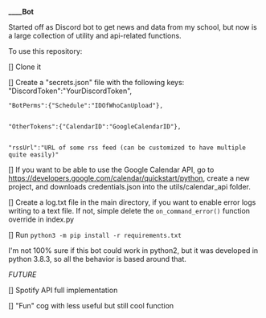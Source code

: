 **____Bot**

Started off as Discord bot to get news and data from my school, but now is a large collection of utility and api-related functions.

To use this repository:


[] Clone it


[] Create a "secrets.json" file with the following keys:
    "DiscordToken":"YourDiscordToken",


    "BotPerms":{"Schedule":"IDOfWhoCanUpload"},


    "OtherTokens":{"CalendarID":"GoogleCalendarID"},


    "rssUrl":"URL of some rss feed (can be customized to have multiple quite easily)"


[] If you want to be able to use the Google Calendar API, go to https://developers.google.com/calendar/quickstart/python, create a new project, and downloads credentials.json into the utils/calendar_api folder.


[] Create a log.txt file in the main directory, if you want to enable error logs writing to a text file. If not, simple delete the ```on_command_error()``` function override in index.py


[] Run ```python3 -m pip install -r requirements.txt```

I'm not 100% sure if this bot could work in python2, but it was developed in python 3.8.3, so all the behavior is based around that.



*FUTURE*

[] Spotify API full implementation

[] "Fun" cog with less useful but still cool function